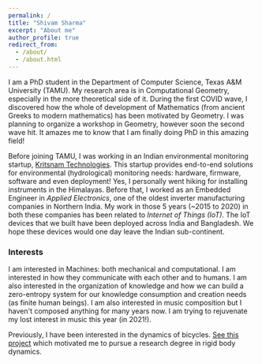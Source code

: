 ```yaml
---
permalink: /
title: "Shivam Sharma"
excerpt: "About me"
author_profile: true
redirect_from: 
  - /about/
  - /about.html
---
```


I am a PhD student in the Department of Computer Science, Texas A&M University (TAMU). My research area is in Computational Geometry, especially in the more theoretical side of it. 
During the first COVID wave, I discovered how the whole of development of Mathematics (from ancient Greeks to modern mathematics) has been motivated by Geometry.
I was planning to organize a workshop in Geometry, however soon the second wave hit.
It amazes me to know that I am finally doing PhD in this amazing field!

Before joining TAMU, I was working in an Indian environmental monitoring startup, [Kritsnam Technologies](http://www.kritsnam.in). This startup provides end-to-end solutions for environmental (hydrological) monitoring needs: hardware, firmware, software and even deployment! Yes, I personally went hiking for installing instruments in the Himalayas.
Before that, I worked as an Embedded Engineer in *Applied Electronics*, one of the oldest inverter manufacturing companies in Northern India. My work in those 5 years (~2015 to 2020) in both these companies has been related to *Internet of Things (IoT)*. 
The IoT devices that we built have been deployed across India and Bangladesh. We hope these devices would one day leave the Indian sub-continent.
<!-- It started in 2016 with me attempting to do a 10-km long WiFi transmission to monitor some solar inverters. I joined Kritsnam in 2016, where I worked on LoRa and other longer-range technologies.  -->

### Interests

I am interested in Machines: both mechanical and computational. I am interested in how they communicate with each other and to humans. I am also interested in the organization of knowledge and how we can build a zero-entropy system for our knowledge consumption and creation needs (as finite human beings). I am also interested in music composition but I haven't composed anything for many years now. I am trying to rejuvenate my lost interest in music this year (in 2021!).

Previously, I have been interested in the dynamics of bicycles. [See this project](/projects/2012-tire-inflation-bicycle/) which motivated me to pursue a research degree in rigid body dynamics.


